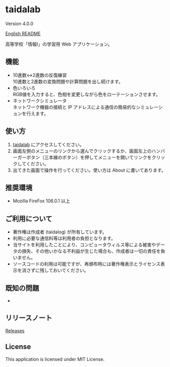# taidalab

Version 4.0.0

[English README](README.md)

高等学校「情報Ⅰ」の学習用 Web アプリケーション。


## 機能

- 10進数↔2進数の反復練習  
    10進数と2進数の変換問題や計算問題を出し続けます。
- 色いろいろ  
    RGB値を入力すると、色相を変更しながら色をローテーションさせます。
- ネットワークシミュレータ  
    ネットワーク機器の接続と IP アドレスによる通信の簡易的なシミュレーションを行えます。


## 使い方

1. [taidalab](http://taidalog.html.xdomain.jp/) にアクセスしてください。
1. 画面左側のメニューのリンクから選んでクリックするか、画面左上のハンバーガーボタン（三本線のボタン）を押してメニューを開いてリンクをクリックしてください。
1. 出てきた画面で操作を行ってください。使い方は About に書いてあります。


## 推奨環境

- Mozilla FireFox 106.0.1 以上


## ご利用について

- 著作権は作成者 (taidalog) が所有しています。
- 利用に必要な通信料等は利用者の負担となります。
- 当サイトを利用したことにより、コンピュータウィルス等による被害やデータの損失、その他いかなる不利益が生じた場合も、作成者は一切の責任を負いません。
- ソースコードの利用は可能ですが、再頒布時には著作権表示とライセンス表示を消さずに残しておいてください。


## 既知の問題

- 


## リリースノート

[Releases](https://github.com/taidalog/taidalab/releases)


## License

This application is licensed under MIT License.
